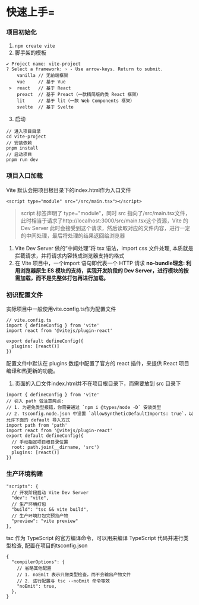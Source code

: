 # 快速上手=
### 项目初始化
1. `npm create vite`
2. 脚手架的模板
```
✔ Project name: vite-project
? Select a framework: › - Use arrow-keys. Return to submit.
    vanilla // 无前端框架
    vue     // 基于 Vue 
 >  react   // 基于 React
    preact  // 基于 Preact（一款精简版的类 React 框架）
    lit     // 基于 lit（一款 Web Components 框架） 
    svelte  // 基于 Svelte
```
3. 启动
```
// 进入项目目录
cd vite-project
// 安装依赖
pnpm install
// 启动项目
pnpm run dev
```
### 项目入口加载
Vite 默认会把项目根目录下的index.html作为入口文件
```
<script type="module" src="/src/main.tsx"></script>
```
>script 标签声明了 type="module"，同时 src 指向了/src/main.tsx文件，此时相当于请求了http://localhost:3000/src/main.tsx这个资源，Vite 的 Dev Server 此时会接受到这个请求，然后读取对应的文件内容，进行一定的中间处理，最后将处理的结果返回给浏览器

1. Vite Dev Server 做的“中间处理”将 tsx 语法，import css 文件处理, 本质就是拦截请求，并将请求内容转成浏览器支持的格式
2. 在 Vite 项目中，一个import 语句即代表一个 HTTP 请求
**no-bundle理念: 利用浏览器原生 ES 模块的支持，实现开发阶段的 Dev Server，进行模块的按需加载，而不是先整体打包再进行加载。**
### 初识配置文件
实际项目中一般使用vite.config.ts作为配置文件
```
// vite.config.ts
import { defineConfig } from 'vite'
import react from '@vitejs/plugin-react'

export default defineConfig({
  plugins: [react()]
})
```
配置文件中默认在 plugins 数组中配置了官方的 react 插件，来提供 React 项目编译和热更新的功能。
1. 页面的入口文件index.html并不在项目根目录下，而需要放到 src 目录下
```
import { defineConfig } from 'vite'
// 引入 path 包注意两点:
// 1. 为避免类型报错，你需要通过 `npm i @types/node -D` 安装类型
// 2. tsconfig.node.json 中设置 `allowSyntheticDefaultImports: true`，以允许下面的 default 导入方式
import path from 'path'
import react from '@vitejs/plugin-react'
export default defineConfig({
  // 手动指定项目根目录位置
  root: path.join(__dirname, 'src')
  plugins: [react()]
})
```
### 生产环境构建
```
"scripts": {
  // 开发阶段启动 Vite Dev Server
  "dev": "vite",
  // 生产环境打包
  "build": "tsc && vite build",
  // 生产环境打包完预览产物
  "preview": "vite preview"
},
```
tsc 作为 TypeScript 的官方编译命令，可以用来编译 TypeScript 代码并进行类型检查, 配置在项目的tsconfig.json
```
{
  "compilerOptions": {
    // 省略其他配置
    // 1. noEmit 表示只做类型检查，而不会输出产物文件
    // 2. 这行配置与 tsc --noEmit 命令等效
    "noEmit": true,
  },
}
```
